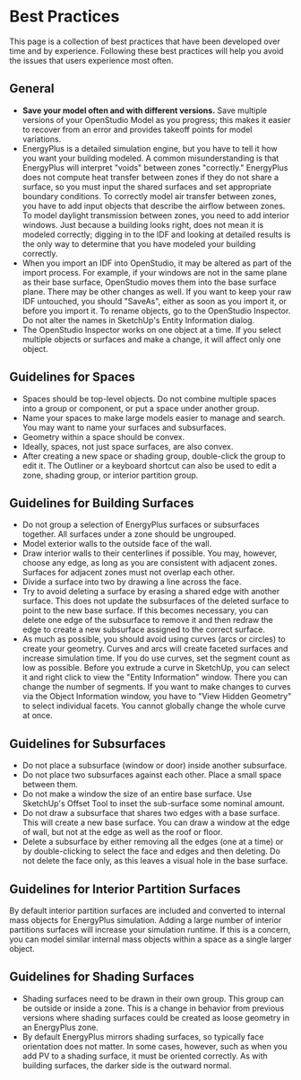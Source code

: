 <h1>Best Practices</h1>
This page is a collection of best practices that have been developed over time and by experience. Following these best practices will help you avoid the issues that users experience most often.

## General
- __Save your model often and with different versions.__ Save multiple versions of your OpenStudio Model as you progress; this makes it easier to recover from an error and provides takeoff points for model variations.
- EnergyPlus is a detailed simulation engine, but you have to tell it how you want your building modeled. A common misunderstanding is that EnergyPlus will interpret "voids" between zones "correctly." EnergyPlus does not compute heat transfer between zones if they do not share a surface, so you must input the shared surfaces and set appropriate boundary conditions. To correctly model air transfer between zones, you have to add input objects that describe the airflow between zones. To model daylight transmission between zones, you need to add interior windows. Just because a building looks right, does not mean it is modeled correctly; digging in to the IDF and looking at detailed results is the only way to determine that you have modeled your building correctly.
- When you import an IDF into OpenStudio, it may be altered as part of the import process. For example, if your windows are not in the same plane as their base surface, OpenStudio moves them into the base surface plane. There may be other changes as well. If you want to keep your raw IDF untouched, you should "SaveAs", either as soon as you import it, or before you import it.
To rename objects, go to the OpenStudio Inspector. Do not alter the names in SketchUp's Entity Information dialog.
- The OpenStudio Inspector works on one object at a time. If you select multiple objects or surfaces and make a change, it will affect only one object.

## Guidelines for Spaces
- Spaces should be top-level objects. Do not combine multiple spaces into a group or component, or put a space under another group.
- Name your spaces to make large models easier to manage and search. You may want to name your surfaces and subsurfaces.
- Geometry within a space should be convex.
- Ideally, spaces, not just space surfaces, are also convex.
- After creating a new space or shading group, double-click the group to edit it. The Outliner or a keyboard shortcut can also be used to edit a zone, shading group, or interior partition group.

## Guidelines for Building Surfaces
- Do not group a selection of EnergyPlus surfaces or subsurfaces together. All surfaces under a zone should be ungrouped.
- Model exterior walls to the outside face of the wall.
- Draw interior walls to their centerlines if possible. You may, however, choose any edge, as long as you are consistent with adjacent zones. Surfaces for adjacent zones must not overlap each other.
- Divide a surface into two by drawing a line across the face.
- Try to avoid deleting a surface by erasing a shared edge with another surface. This does not update the subsurfaces of the deleted surface to point to the new base surface. If this becomes necessary, you can delete one edge of the subsurface to remove it and then redraw the edge to create a new subsurface assigned to the correct surface.
- As much as possible, you should avoid using curves (arcs or circles) to create your geometry. Curves and arcs will create faceted surfaces and increase simulation time. If you do use curves, set the segment count as low as possible. Before you extrude a curve in SketchUp, you can select it and right click to view the "Entity Information" window. There you can change the number of segments. If you want to make changes to curves via the Object Information window, you have to "View Hidden Geometry" to select individual facets. You cannot globally change the whole curve at once.

## Guidelines for Subsurfaces
- Do not place a subsurface (window or door) inside another subsurface.
- Do not place two subsurfaces against each other. Place a small space between them.
- Do not make a window the size of an entire base surface. Use SketchUp's Offset Tool to inset the sub-surface some nominal amount.
- Do not draw a subsurface that shares two edges with a base surface. This will create a new base surface. You can draw a window at the edge of wall, but not at the edge as well as the roof or floor.
- Delete a subsurface by either removing all the edges (one at a time) or by double-clicking to select the face and edges and then deleting. Do not delete the face only, as this leaves a visual hole in the base surface.

## Guidelines for Interior Partition Surfaces
By default interior partition surfaces are included and converted to internal mass objects for EnergyPlus simulation. Adding a large number of interior partitions surfaces will increase your simulation runtime. If this is a concern, you can model similar internal mass objects within a space as a single larger object.

## Guidelines for Shading Surfaces
- Shading surfaces need to be drawn in their own group. This group can be outside or inside a zone. This is a change in behavior from previous versions where shading surfaces could be created as loose geometry in an EnergyPlus zone.
- By default EnergyPlus mirrors shading surfaces, so typically face orientation does not matter. In some cases, however, such as when you add PV to a shading surface, it must be oriented correctly. As with building surfaces, the darker side is the outward normal.

<!--## Deciding on the Level of Detail for Your Model
## Run Simulations on Local Hard Drive.
## Don't use Undo in the SketchUp Plugin
## When Working in the SketchUp Plugin and OpenStudio Application at the Same Time Make sure to Manage Files Properly.
-->
